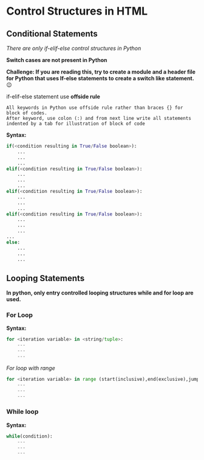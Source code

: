 # Control Structures in HTML

## Conditional Statements

*There are only if-elif-else control structures in Python*

**Switch cases are not present in Python**

**Challenge: If you are reading this, try to create a module and a header file for Python that uses If-else statements to create a switch like statement.** :wink:

if-elif-else statement use **offside rule**
```
All keywords in Python use offside rule rather than braces {} for block of codes.
After keyword, use colon (:) and from next line write all statements indented by a tab for illustration of block of code
```

**Syntax:**
```python
if(<condition resulting in True/False boolean>):
	...
	...
	...
elif(<condition resulting in True/False boolean>):
	...
	...
	...
elif(<condition resulting in True/False boolean>):
	...
	...
	...
elif(<condition resulting in True/False boolean>):
	...
	...
	...
...
else:
	...
	...
	...
```

## Looping Statements
**In python, only entry controlled looping structures while and for loop are used.**

### For Loop
**Syntax:**
```python
for <iteration variable> in <string/tuple>:
	---
	---
	---
```
*For loop with range*
```python
for <iteration variable> in range (start(inclusive),end(exclusive),jump):
	---
	---
	---
```
### While loop
**Syntax:**
```python
while(condition):
	---
	---
	---
```

